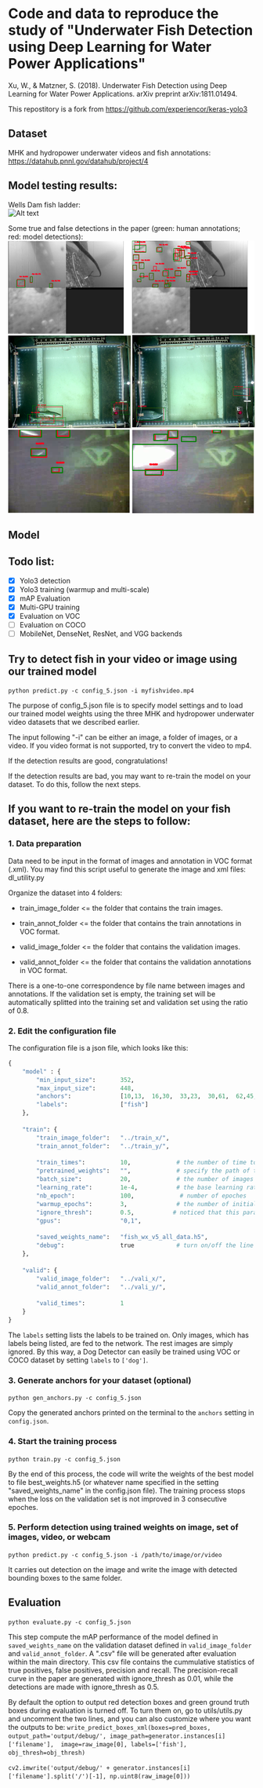# Code and data to reproduce the study of "Underwater Fish Detection using Deep Learning for Water Power Applications"

Xu, W., & Matzner, S. (2018). Underwater Fish Detection using Deep Learning for Water Power Applications. arXiv preprint arXiv:1811.01494.

This repostitory is a fork from https://github.com/experiencor/keras-yolo3

## Dataset
MHK and hydropower underwater videos and fish annotations: 
    https://datahub.pnnl.gov/datahub/project/4
    
## Model testing results:
Wells Dam fish ladder:  
![Alt text](media/WellsDamPredict.gif?raw=true "Fish Detection at Wells Dam Model output")

Some true and false detections in the paper (green: human annotations; red: model detections): 
![Alt text](media/fig3_for_github.png?raw=true "Paper Figure 3")


## Model

## Todo list:
- [x] Yolo3 detection
- [x] Yolo3 training (warmup and multi-scale)
- [x] mAP Evaluation
- [x] Multi-GPU training
- [x] Evaluation on VOC
- [ ] Evaluation on COCO
- [ ] MobileNet, DenseNet, ResNet, and VGG backends

## Try to detect fish in your video or image using our trained model

```python predict.py -c config_5.json -i myfishvideo.mp4``` 

The purpose of config_5.json file is to specify model settings and to load our trained model weights using the three MHK and hydropower underwater video datasets that we described earlier. 

The input following "-i" can be either an image, a folder of images, or a video. If you video format is not supported, try to convert the video to mp4.

If the detection results are good, congratulations!

If the detection results are bad, you may want to re-train the model on your dataset. To do this, follow the next steps.

## If you want to re-train the model on your fish dataset, here are the steps to follow:

### 1. Data preparation 

Data need to be input in the format of images and annotation in VOC format (.xml). You may find this script useful to generate the image and xml files: dl_utility.py

Organize the dataset into 4 folders:

+ train_image_folder <= the folder that contains the train images.

+ train_annot_folder <= the folder that contains the train annotations in VOC format.

+ valid_image_folder <= the folder that contains the validation images.

+ valid_annot_folder <= the folder that contains the validation annotations in VOC format.
    
There is a one-to-one correspondence by file name between images and annotations. If the validation set is empty, the training set will be automatically splitted into the training set and validation set using the ratio of 0.8.

### 2. Edit the configuration file
The configuration file is a json file, which looks like this:

```python
{
    "model" : {
        "min_input_size":       352,
        "max_input_size":       448,
        "anchors":              [10,13,  16,30,  33,23,  30,61,  62,45,  59,119,  116,90,  156,198,  373,326],
        "labels":               ["fish"]
    },

    "train": {
        "train_image_folder":   "../train_x/",
        "train_annot_folder":   "../train_y/",      
          
        "train_times":          10,             # the number of time to cycle through the training set, useful for small datasets
        "pretrained_weights":   "",             # specify the path of the pretrained weights, but it's fine to start from scratch
        "batch_size":           20,             # the number of images to read in each batch
        "learning_rate":        1e-4,           # the base learning rate of the default Adam rate scheduler
        "nb_epoch":             100,             # number of epoches
        "warmup_epochs":        3,              # the number of initial epochs during which the sizes of the 5 boxes in each cell is forced to match the sizes of the 5 anchors, this trick seems to improve precision emperically
        "ignore_thresh":        0.5,           # noticed that this parameter does not affect evalute.py. Need to manually specify under utils.py if want to modify.
        "gpus":                 "0,1",

        "saved_weights_name":   "fish_wx_v5_all_data.h5",
        "debug":                true            # turn on/off the line that prints current confidence, position, size, class losses and recall
    },

    "valid": {
        "valid_image_folder":   "../vali_x/",
        "valid_annot_folder":   "../vali_y/",

        "valid_times":          1
    }
}

```

The ```labels``` setting lists the labels to be trained on. Only images, which has labels being listed, are fed to the network. The rest images are simply ignored. By this way, a Dog Detector can easily be trained using VOC or COCO dataset by setting ```labels``` to ```['dog']```.

### 3. Generate anchors for your dataset (optional)

`python gen_anchors.py -c config_5.json`

Copy the generated anchors printed on the terminal to the ```anchors``` setting in ```config.json```.

### 4. Start the training process

`python train.py -c config_5.json`

By the end of this process, the code will write the weights of the best model to file best_weights.h5 (or whatever name specified in the setting "saved_weights_name" in the config.json file). The training process stops when the loss on the validation set is not improved in 3 consecutive epoches.

### 5. Perform detection using trained weights on image, set of images, video, or webcam
`python predict.py -c config_5.json -i /path/to/image/or/video`

It carries out detection on the image and write the image with detected bounding boxes to the same folder.

## Evaluation

`python evaluate.py -c config_5.json`

This step compute the mAP performance of the model defined in `saved_weights_name` on the validation dataset defined in `valid_image_folder` and `valid_annot_folder`.
A ".csv" file will be generated after evaluation within the main directory. This csv file contains the cummulative statistics of true positives, false positives, precision and recall. The precision-recall curve in the paper are generated with ignore_thresh as 0.01, while the detections are made with ignore_thresh as 0.5.

By default the option to output red detection boxes and green ground truth boxes during evaluation is turned off. To turn them on, go to utils/utils.py and 
uncomment the two lines, and you can also customize where you want the outputs to be:
`write_predict_boxes_xml(boxes=pred_boxes, output_path='output/debug/', image_path=generator.instances[i]['filename'],  image=raw_image[0], labels=['fish'], obj_thresh=obj_thresh)`

`cv2.imwrite('output/debug/' + generator.instances[i]['filename'].split('/')[-1], np.uint8(raw_image[0]))`

